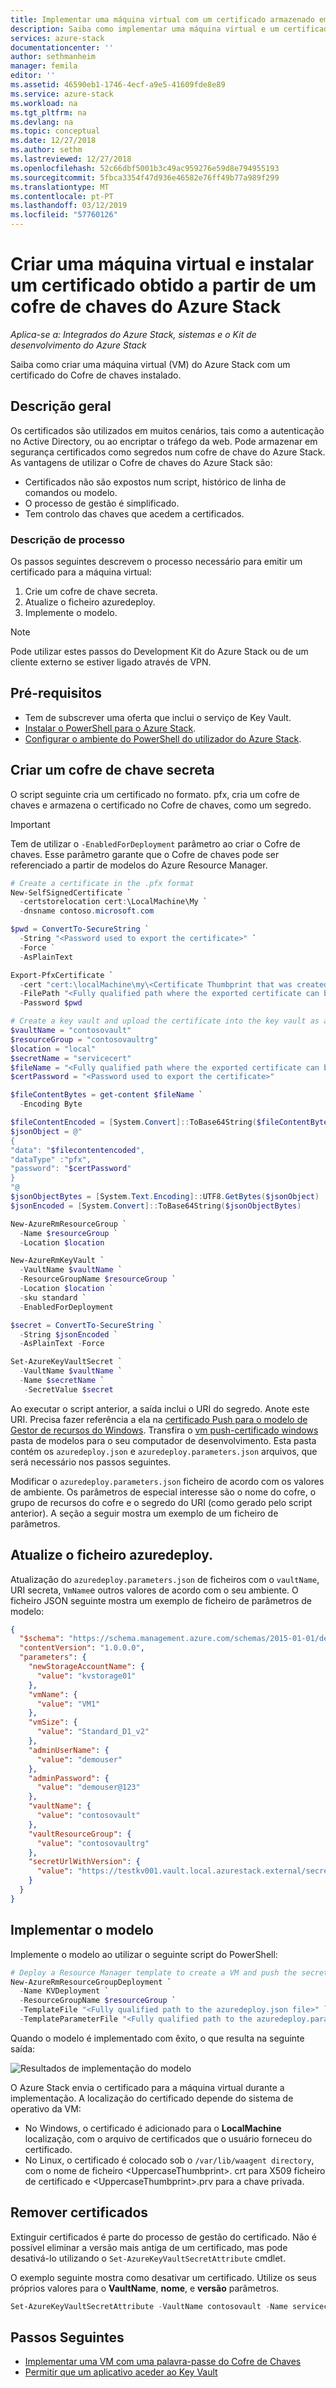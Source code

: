 ```yaml
---
title: Implementar uma máquina virtual com um certificado armazenado em segurança no Azure Stack | Documentos da Microsoft
description: Saiba como implementar uma máquina virtual e um certificado push à classe com um cofre de chaves no Azure Stack
services: azure-stack
documentationcenter: ''
author: sethmanheim
manager: femila
editor: ''
ms.assetid: 46590eb1-1746-4ecf-a9e5-41609fde8e89
ms.service: azure-stack
ms.workload: na
ms.tgt_pltfrm: na
ms.devlang: na
ms.topic: conceptual
ms.date: 12/27/2018
ms.author: sethm
ms.lastreviewed: 12/27/2018
ms.openlocfilehash: 52c66dbf5001b3c49ac959276e59d8e794955193
ms.sourcegitcommit: 5fbca3354f47d936e46582e76ff49b77a989f299
ms.translationtype: MT
ms.contentlocale: pt-PT
ms.lasthandoff: 03/12/2019
ms.locfileid: "57760126"
---
```

# <a name="create-a-virtual-machine-and-install-a-certificate-retrieved-from-an-azure-stack-key-vault"></a>Criar uma máquina virtual e instalar um certificado obtido a partir de um cofre de chaves do Azure Stack

*Aplica-se a: Integrados do Azure Stack, sistemas e o Kit de desenvolvimento do Azure Stack*

Saiba como criar uma máquina virtual (VM) do Azure Stack com um certificado do Cofre de chaves instalado.

## <a name="overview"></a>Descrição geral

Os certificados são utilizados em muitos cenários, tais como a autenticação no Active Directory, ou ao encriptar o tráfego da web. Pode armazenar em segurança certificados como segredos num cofre de chave do Azure Stack. As vantagens de utilizar o Cofre de chaves do Azure Stack são:

* Certificados não são expostos num script, histórico de linha de comandos ou modelo.
* O processo de gestão é simplificado.
* Tem controlo das chaves que acedem a certificados.

### <a name="process-description"></a>Descrição de processo

Os passos seguintes descrevem o processo necessário para emitir um certificado para a máquina virtual:

1. Crie um cofre de chave secreta.
2. Atualize o ficheiro azuredeploy.
3. Implemente o modelo.

> [!NOTE]
> Pode utilizar estes passos do Development Kit do Azure Stack ou de um cliente externo se estiver ligado através de VPN.

## <a name="prerequisites"></a>Pré-requisitos

* Tem de subscrever uma oferta que inclui o serviço de Key Vault.
* [Instalar o PowerShell para o Azure Stack](azure-stack-powershell-install.md).
* [Configurar o ambiente do PowerShell do utilizador do Azure Stack](azure-stack-powershell-configure-user.md).

## <a name="create-a-key-vault-secret"></a>Criar um cofre de chave secreta

O script seguinte cria um certificado no formato. pfx, cria um cofre de chaves e armazena o certificado no Cofre de chaves, como um segredo.

> [!IMPORTANT]
> Tem de utilizar o `-EnabledForDeployment` parâmetro ao criar o Cofre de chaves. Esse parâmetro garante que o Cofre de chaves pode ser referenciado a partir de modelos do Azure Resource Manager.

```powershell
# Create a certificate in the .pfx format
New-SelfSignedCertificate `
  -certstorelocation cert:\LocalMachine\My `
  -dnsname contoso.microsoft.com

$pwd = ConvertTo-SecureString `
  -String "<Password used to export the certificate>" `
  -Force `
  -AsPlainText

Export-PfxCertificate `
  -cert "cert:\localMachine\my\<Certificate Thumbprint that was created in the previous step>" `
  -FilePath "<Fully qualified path where the exported certificate can be stored>" `
  -Password $pwd

# Create a key vault and upload the certificate into the key vault as a secret
$vaultName = "contosovault"
$resourceGroup = "contosovaultrg"
$location = "local"
$secretName = "servicecert"
$fileName = "<Fully qualified path where the exported certificate can be stored>"
$certPassword = "<Password used to export the certificate>"

$fileContentBytes = get-content $fileName `
  -Encoding Byte

$fileContentEncoded = [System.Convert]::ToBase64String($fileContentBytes)
$jsonObject = @"
{
"data": "$filecontentencoded",
"dataType" :"pfx",
"password": "$certPassword"
}
"@
$jsonObjectBytes = [System.Text.Encoding]::UTF8.GetBytes($jsonObject)
$jsonEncoded = [System.Convert]::ToBase64String($jsonObjectBytes)

New-AzureRmResourceGroup `
  -Name $resourceGroup `
  -Location $location

New-AzureRmKeyVault `
  -VaultName $vaultName `
  -ResourceGroupName $resourceGroup `
  -Location $location `
  -sku standard `
  -EnabledForDeployment

$secret = ConvertTo-SecureString `
  -String $jsonEncoded `
  -AsPlainText -Force

Set-AzureKeyVaultSecret `
  -VaultName $vaultName `
  -Name $secretName `
   -SecretValue $secret
```

Ao executar o script anterior, a saída inclui o URI do segredo. Anote este URI. Precisa fazer referência a ela na [certificado Push para o modelo de Gestor de recursos do Windows](https://github.com/Azure/AzureStack-QuickStart-Templates/tree/master/201-vm-windows-pushcertificate). Transfira o [vm push-certificado windows](https://github.com/Azure/AzureStack-QuickStart-Templates/tree/master/201-vm-windows-pushcertificate) pasta de modelos para o seu computador de desenvolvimento. Esta pasta contém os `azuredeploy.json` e `azuredeploy.parameters.json` arquivos, que será necessário nos passos seguintes.

Modificar o `azuredeploy.parameters.json` ficheiro de acordo com os valores de ambiente. Os parâmetros de especial interesse são o nome do cofre, o grupo de recursos do cofre e o segredo do URI (como gerado pelo script anterior). A seção a seguir mostra um exemplo de um ficheiro de parâmetros.

## <a name="update-the-azuredeployparametersjson-file"></a>Atualize o ficheiro azuredeploy.

Atualização do `azuredeploy.parameters.json` de ficheiros com o `vaultName`, URI secreta, `VmName`e outros valores de acordo com o seu ambiente. O ficheiro JSON seguinte mostra um exemplo de ficheiro de parâmetros de modelo:

```json
{
  "$schema": "https://schema.management.azure.com/schemas/2015-01-01/deploymentParameters.json#",
  "contentVersion": "1.0.0.0",
  "parameters": {
    "newStorageAccountName": {
      "value": "kvstorage01"
    },
    "vmName": {
      "value": "VM1"
    },
    "vmSize": {
      "value": "Standard_D1_v2"
    },
    "adminUserName": {
      "value": "demouser"
    },
    "adminPassword": {
      "value": "demouser@123"
    },
    "vaultName": {
      "value": "contosovault"
    },
    "vaultResourceGroup": {
      "value": "contosovaultrg"
    },
    "secretUrlWithVersion": {
      "value": "https://testkv001.vault.local.azurestack.external/secrets/testcert002/82afeeb84f4442329ce06593502e7840"
    }
  }
}
```

## <a name="deploy-the-template"></a>Implementar o modelo

Implemente o modelo ao utilizar o seguinte script do PowerShell:

```powershell
# Deploy a Resource Manager template to create a VM and push the secret onto it
New-AzureRmResourceGroupDeployment `
  -Name KVDeployment `
  -ResourceGroupName $resourceGroup `
  -TemplateFile "<Fully qualified path to the azuredeploy.json file>" `
  -TemplateParameterFile "<Fully qualified path to the azuredeploy.parameters.json file>"
```

Quando o modelo é implementado com êxito, o que resulta na seguinte saída:

![Resultados de implementação do modelo](media/azure-stack-key-vault-push-secret-into-vm/deployment-output.png)

O Azure Stack envia o certificado para a máquina virtual durante a implementação. A localização do certificado depende do sistema de operativo da VM:

* No Windows, o certificado é adicionado para o **LocalMachine** localização, com o arquivo de certificados que o usuário forneceu do certificado.
* No Linux, o certificado é colocado sob o `/var/lib/waagent directory`, com o nome de ficheiro &lt;UppercaseThumbprint&gt;. crt para X509 ficheiro de certificado e &lt;UppercaseThumbprint&gt;.prv para a chave privada.

## <a name="retire-certificates"></a>Remover certificados

Extinguir certificados é parte do processo de gestão do certificado. Não é possível eliminar a versão mais antiga de um certificado, mas pode desativá-lo utilizando o `Set-AzureKeyVaultSecretAttribute` cmdlet.

O exemplo seguinte mostra como desativar um certificado. Utilize os seus próprios valores para o **VaultName**, **nome**, e **versão** parâmetros.

```powershell
Set-AzureKeyVaultSecretAttribute -VaultName contosovault -Name servicecert -Version e3391a126b65414f93f6f9806743a1f7 -Enable 0
```

## <a name="next-steps"></a>Passos Seguintes

* [Implementar uma VM com uma palavra-passe do Cofre de Chaves](azure-stack-key-vault-deploy-vm-with-secret.md)
* [Permitir que um aplicativo aceder ao Key Vault](azure-stack-key-vault-sample-app.md)
